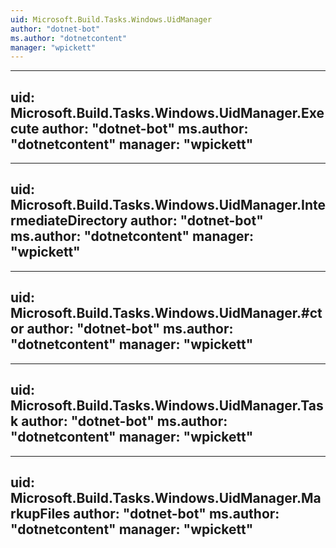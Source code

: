 ```yaml
---
uid: Microsoft.Build.Tasks.Windows.UidManager
author: "dotnet-bot"
ms.author: "dotnetcontent"
manager: "wpickett"
---
```


---
uid: Microsoft.Build.Tasks.Windows.UidManager.Execute
author: "dotnet-bot"
ms.author: "dotnetcontent"
manager: "wpickett"
---

---
uid: Microsoft.Build.Tasks.Windows.UidManager.IntermediateDirectory
author: "dotnet-bot"
ms.author: "dotnetcontent"
manager: "wpickett"
---

---
uid: Microsoft.Build.Tasks.Windows.UidManager.#ctor
author: "dotnet-bot"
ms.author: "dotnetcontent"
manager: "wpickett"
---

---
uid: Microsoft.Build.Tasks.Windows.UidManager.Task
author: "dotnet-bot"
ms.author: "dotnetcontent"
manager: "wpickett"
---

---
uid: Microsoft.Build.Tasks.Windows.UidManager.MarkupFiles
author: "dotnet-bot"
ms.author: "dotnetcontent"
manager: "wpickett"
---
